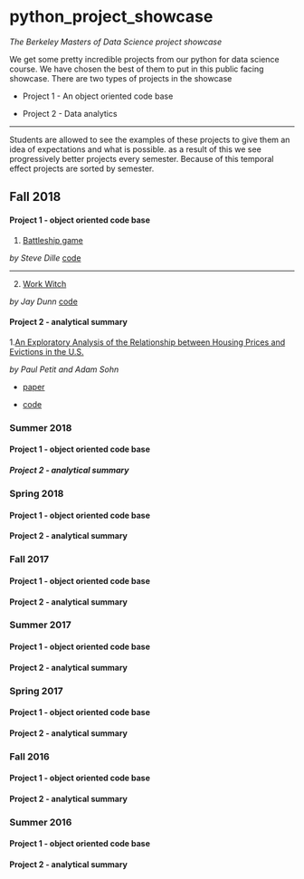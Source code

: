 # python_project_showcase

*The Berkeley Masters of Data Science project showcase*

We get some pretty incredible projects from our python for data science course. We have chosen the best of them to put in this public facing showcase. There are two types of projects in the showcase

 - Project 1 - An object oriented code base

 - Project 2 - Data analytics

---
Students are allowed to see the examples of these projects to give them an idea of expectations and what is possible. as a result of this we see progressively better projects every semester. Because of this temporal effect projects are sorted by semester.

## Fall 2018


#### Project 1 - object oriented code base

1. [Battleship game](https://ucb-info-python.github.io/BattleshipGame/.)

*by Steve Dille*
[code](https://github.com/UCB-INFO-PYTHON/BattleshipGame)

---
2. [Work Witch](https://ucb-info-python.github.io/WorkWitch_JDunn/.)

*by Jay Dunn*
[code](https://github.com/UCB-INFO-PYTHON/WorkWitch_JDunn)


#### Project 2 - analytical summary

1.[An Exploratory Analysis of the Relationship
between Housing Prices and Evictions in the U.S.](
https://ucb-info-python.github.io/Project2PetitSohnREPO/.)

*by Paul Petit and Adam Sohn* 

- [paper](https://github.com/UCB-INFO-PYTHON/Project2PetitSohnREPO/blob/master/W200%20Fall18%20_%20Thursday%2C%204_00%20_%20Project%202%20_%20Petit%20Sohn.pdf)

- [code](https://github.com/UCB-INFO-PYTHON/Project2PetitSohnREPO)

### Summer 2018
#### Project 1 - object oriented code base

##### Project 2 - analytical summary

### Spring 2018
#### Project 1 - object oriented code base

#### Project 2 - analytical summary

### Fall 2017
#### Project 1 - object oriented code base

#### Project 2 - analytical summary

### Summer 2017
#### Project 1 - object oriented code base

#### Project 2 - analytical summary

### Spring 2017
#### Project 1 - object oriented code base

#### Project 2 - analytical summary

### Fall 2016
#### Project 1 - object oriented code base

#### Project 2 - analytical summary

### Summer 2016
#### Project 1 - object oriented code base

#### Project 2 - analytical summary










